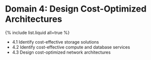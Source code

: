 # Domain 4: Design Cost-Optimized Architectures

{% include list.liquid all=true %}

- 4.1 Identify cost-effective storage solutions
- 4.2 Identify cost-effective compute and database services
- 4.3 Design cost-optimized network architectures
